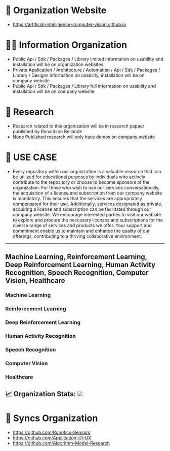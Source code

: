 # 🧙 Organization Website
- https://artificial-intelligence-computer-vision.github.io

# 🙋‍♀️ Information Organization
- Public Api / Sdk / Packages / Library limited information on usability and installation will be on organization websites
- Private Application / Architecture / Automation / Api / Sdk / Packages / Library / Designs information on usability, installation will be on company website
- Public Api / Sdk / Packages / Library full information on usability and installation will be on company website


# 🌈 Research
- Research related to this organization will be in research papaer published by Ronaldson Bellande
- None Published research will only have demos on company website



# 💼 USE CASE
* Every repository within our organization is a valuable resource that can be utilized for educational purposes by individuals who actively contribute to the repository or choose to become sponsors of the organization. For those who wish to use our services conversationally, the acquisition of a license and subscription from our company website is mandatory. This ensures that the services are appropriately compensated for their use. Additionally, services designated as private, acquiring a license and subscription can be facilitated through our company website. We encourage interested parties to visit our website to explore and procure the necessary licenses and subscriptions for the diverse range of services and products we offer. Your support and commitment enable us to maintain and enhance the quality of our offerings, contributing to a thriving collaborative environment.
--------------------------------------------------------------------------------------------------------


## Machine Learning, Reinforcement Learning, Deep Reinforcement Learning, Human Activity Recognition, Speech Recognition, Computer Vision, Healthcare


### Machine Learning

### Reinforcement Learning

### Deep Reinforcement Learning

### Human Activity Recognition

### Speech Recognition

### Computer Vision

### Healthcare

## 📈 Organization Stats: <a href="https://github.com/Artificial-Intelligence-Computer-Vision"> <img src="https://komarev.com/ghpvc/?username=Artificial-Intelligence-Computer-Vision&label=Profile+Views&color=2e8b57&style=flat" /></a>


# 🍿 Syncs Organization 

- https://github.com/Robotics-Sensors
- https://github.com/Application-UI-UX
- https://github.com/Algorithm-Model-Research

<!--
**Here are some ideas to get you started:**

🙋‍♀️ A short introduction - what is your organization all about?
🌈 Contribution guidelines - how can the community get involved?
👩‍💻 Useful resources - where can the community find your docs? Is there anything else the community should know?
🍿 Fun facts - what does your team eat for breakfast?
🧙 Remember, you can do mighty things with the power of [Markdown](https://docs.github.com/github/writing-on-github/getting-started-with-writing-and-formatting-on-github/basic-writing-and-formatting-syntax)
-->
